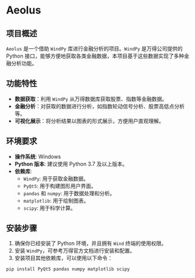 # Aeolus

## 项目概述
`Aeolus` 是一个借助 `WindPy` 库进行金融分析的项目。`WindPy` 是万得公司提供的 Python 接口，能够方便地获取各类金融数据，本项目基于这些数据实现了多种金融分析功能。

## 功能特性
- **数据获取**：利用 `WindPy` 从万得数据库获取股票、指数等金融数据。
- **金融分析**：对获取的数据进行分析，如指数轮动信号分析、股票高低点分析等。
- **可视化展示**：将分析结果以图表的形式展示，方便用户直观理解。

## 环境要求
- **操作系统**: Windows
- **Python 版本**: 建议使用 Python 3.7 及以上版本。
- **依赖库**: 
  - `WindPy`: 用于获取金融数据。
  - `PyQt5`: 用于构建图形用户界面。
  - `pandas` 和 `numpy`: 用于数据处理和分析。
  - `matplotlib`: 用于绘制图表。
  - `scipy`: 用于科学计算。

## 安装步骤
1. 确保你已经安装了 Python 环境，并且拥有 `Wind` 终端的使用权限。
2. 安装 `WindPy`，可参考万得官方文档进行安装和配置。
3. 安装项目其他依赖库，可以使用以下命令：
```bash
pip install PyQt5 pandas numpy matplotlib scipy
```
